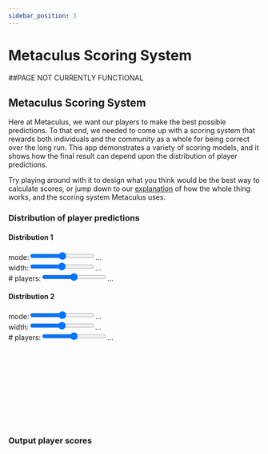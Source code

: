 ```yaml
---
sidebar_position: 3
---
```


# Metaculus Scoring System

##PAGE NOT CURRENTLY FUNCTIONAL

<section className="section-box">
  <div className="section__header">
    <h2 className="section__header"><span>Metaculus Scoring System</span></h2>
  </div>
  <div className="section__content--padded">

<p>
Here at Metaculus, we want our players to make the best possible predictions. To that end, we needed to come up with a scoring system that rewards both individuals and the community as a whole for being correct over the long run. This app demonstrates a variety of scoring models, and it shows how the final result can depend upon the distribution of player predictions.
</p>

<p>
Try playing around with it to design what you think would be the best way to calculate scores, or jump down to our <a href="#explanation">explanation</a> of how the whole thing works, and the scoring system Metaculus uses.
</p>

<h3>Distribution of player predictions</h3>
<div className="scoring__dist--group">
  <h4>Distribution 1</h4>
  <div className="scoring__dist--row">
    <span>mode:</span><input className="d3-input" type="range" min="1" max="99" model="dist1Mode" scale="100"></input><span className="d3-output" model="dist1Mode" fmt=".0%">...</span>
  </div>
  <div className="scoring__dist--row">
    <span>width:</span><input className="d3-input" type="range" min="3" max="900" model="dist1Width" scale="3000"></input><span className="d3-output" model="dist1Width" fmt=".1%">...</span>
  </div>
  <div className="scoring__dist--row">
    <span># players:</span><input className="d3-input" type="range" min="0" max="1000" model="dist1Total"></input><span className="d3-output" model="dist1Total">...</span>
  </div>
</div>
<div className="scoring__dist--group">
  <h4>Distribution 2</h4>
  <div className="scoring__dist--row">
    <span>mode:</span><input className="d3-input" type="range" min="1" max="99" model="dist2Mode" scale="100"></input><span className="d3-output" model="dist2Mode" fmt=".0%">...</span>
  </div>
  <div className="scoring__dist--row">
    <span>width:</span><input className="d3-input" type="range" min="3" max="900" model="dist2Width" scale="3000"></input><span className="d3-output" model="dist2Width" fmt=".1%">...</span>
  </div>
  <div className="scoring__dist--row">
    <span># players:</span><input className="d3-input" type="range" min="0" max="1000" model="dist2Total"></input><span className="d3-output" model="dist2Total">...</span>
  </div>
</div>

<svg id="guess-graph"></svg>

<h3>Output player scores</h3>

<!---
<!---THIS SECTION CURRENTLY THROWS AN ERROR, SEEMS COMMENTING RELATED BUT CAN'T FIGURE IT OUT, I MAY NOT BE EXPORTING/RENDERING CORRECTLY.
export const test2 = (
	<div>
		<p style={{marginTop: -0.2 + 'em'}}>
		<span>Constant score function:</span>
		<select className="btn btn--small btn--highlight d3-input" model="constScoreFunc">
		<option value="logscore">log</option>
		<option value="brierscore">quadratic/Brier</option>
		<option value="spherical">spherical</option>
		</select>
		<input className="d3-input" type="range" min="0" max="1000" model="constWeight" style={{width:250, marginLeft: 0.5 + 'em', scale:1000}}></input>
		<span className="d3-output" style={{marginLeft:0.5 + 'em'}} model="constWeight" fmt=".1%">...</span>
		</p>
	</div>
);

<test2></test2>

-->

<!---

<p style="margin-top: -0.2em">
<span>Constant score function:</span>
<select className="btn btn--small btn--highlight d3-input" model="constScoreFunc">
  <option value="logscore">log</option>
  <option value="brierscore">quadratic/Brier</option>
  <option value="spherical">spherical</option>
</select>
<input className="d3-input" type="range" min="0" max="1000" model="constWeight" style="width:250px; margin-left: 0.5em" scale="1000"></input>
<span className="d3-output" style="margin-left:0.5em" model="constWeight" fmt=".1%">...</span>
</p>

<p>
<span>Relative score function:</span>
<select className="btn btn--small btn--highlight d3-input" model="relScoreFunc">
  <option value="logscore">log</option>
  <option value="brierscore">quadratic/Brier</option>
  <option value="spherical">spherical</option>
  <option value="constPool">bet: constant pool</option>
  <option value="constLoss">bet: constant loss</option>
  <option value="constGain">bet: constant gain</option>
  <option value="sqrtLoss">bet: sqrt loss</option>
  <option value="sqrtGain">bet: sqrt gain</option>
  <option value="sphericalSqrtGain">spherical and sqrt gain</option>
  <option value="logSqrtGain">log and sqrt gain</option>
</select>  
<input className="d3-input" type="range" min="0" max="1000" model="relWeight" style="width:250px; margin-left: 0.5em" scale="1000"></input>
<span className="d3-output" style="margin-left:0.5em" model="relWeight" fmt=".1%">...</span>
</p>

<svg id="score-graph"></svg>

<p>
  <span>Real-world probability:</span>
  <input className="d3-input" type="range" min="0" max="1000" model="actualProbability" style="width:250px; margin-left: 0.5em" scale="1000"></input>
  <span className="d3-output" style="margin:0 0.5em" model="actualProbability" fmt=".1%">...</span>
</p>

<ul>
  <li>If the outcome is <em style="color:#7c93d0">yes</em>, the average player will get <strong className="dark d3-output" style="font-size:120%" model="avgScoreIfYes" fmt="+.1f">...</strong> points</li>
  <li>If the outcome is <em style="color:#d05f67">no</em>, the average player will get <strong className="dark d3-output" style="font-size:120%" model="avgScoreIfNo" fmt="+.1f">...</strong> points</li>
  <li>Given the probability of the event, the <em>expected</em> average is <strong className="dark d3-output" style="font-size:120%" model="expectedAvgScore" fmt="+.1f">...</strong> points</li>
</ul>

<h3 id="explanation">Explanation</h3>

<p>If we were only asking our players to bet for or against an event happening, then our scoring would be straightforward: we'd set up something like a <a href="https://en.wikipedia.org/wiki/Prediction_market">prediction market</a> with payout proportional to the ratio of people making the opposite bet. Instead, we want our players to predict on the <em>probability</em> of an outcome, not the outcome itself. This makes the scoring a bit more complicated, but there are a few features that any good system should have:</p>

<ol>
  <li>If an event's real-world probability of happening is \(x\), then the <em>expected</em> score for an indivdual player (i.e., the average of that player's score over many similar events) should be maximized when the player guesses the probability \(x\). This is known as the <a href="https://en.wikipedia.org/wiki/Scoring_rule">proper score</a> criterion.</li>
  <li>If the community as a whole predicts that something is likely to happen, and it does happen, then the players on average should get rewarded. Conversely, the community should not get rewarded for being wrong.</li>
  <li>The scoring should be dynamic and depend upon what the community thinks. If everyone else thinks that something is sure to happen, but you think it won't, then you should get a big payout if it doesn't happen. And if there is strong consensus in the community, you should only get a limited payout for riding along by agreeing.</li>
  <li>The scoring should be relatively robust against outliers. A single person making a crazy prediction shouldn't affect everyone else's score too much.</li>
</ol>

<p>By playing around with the above sliders, you might be able to get a sense of which scoring functions satisfy which criteria.</p>

<p>The top set of sliders change the distrubtion of player guesses (displayed in the first graph), so you can, for example, see what the scores would look like if everyone guessed 99%.
The next couple of sliders and drop-downs change the precise functions used for scoring. There is a constant scoring function which does not depend upon the player distribution, and there is a relative scoring function in which players are scored against each other. The magnitude of the relative scoring function increases as more players make predictions.
You can mix and match these functions, and you can change the relative weights of the two components. The bottom graph shows the resulting score as a function of a player's prediction, both in the case that the outcome is <span style="color:#7c93d0">yes</span> and that it is <span style="color:#d05f67">no</span>.</p>

<p>Finally, there's a slider to change the actual probability of the event happening. Of course, generally no one knows ahead of time what the real probability is — that's why we're asking you to help make predictions — so we can't use that in the scoring. But we <em>can</em> use it to see what the expected score is for any given player's prediction. This is shown as the thin black line in the bottom graph.</p>

<h3>Scoring functions</h3>

<p><em className='dark'>We go into some mathematical detail here for those that would like to see it. Rest assured, you need to know precisely 0% of this information to use Metaculus and make great predictions.</em></p>

<p>
There are an infinite number of proper score functions, so the task of picking one at first seems a little daunting, but there are a few popular ones from which we can start.

$$
S_{\rm log}(p) = \begin{cases}
  \log(p) & \text{if the outcome is $yes$} \\
  \log(1-p) & \text{if the outcome is $no$}
\end{cases} \\
S_{\rm quadratic/Brier}(p) = \begin{cases}
  -(1-p)^2 & \text{if the outcome is $yes$} \\
  -p^2 & \text{if the outcome is $no$}
\end{cases} \\
S_{\rm spherical}(p) = \begin{cases}
  \frac{p}{\sqrt{p^2 + (1-p)^2}} & \text{if the outcome is $yes$} \\
  \frac{1-p}{\sqrt{p^2 + (1-p)^2}} & \text{if the outcome is $no$}
\end{cases} \\
$$

It's easy to account for the average community prediction \(p_c\) by adding a constant to each of these. For example, \(S_{\rm log}(p, p_c) = S_{\rm log}(p) - S_{\rm log}(p_c)\). This way a player would get precisely zero points if they just go along with the community average.
</p>

<p>
We also introduce a set of betting functions in which a player's score is calculated as if they made a bet with the community setting the odds.

$$
S_{\rm bet}(p, p_c) = \begin{cases}
  +(1-p_c) & \text{if the outcome is $yes$ and $p > p_c$} \\
  -p_c & \text{if the outcome is $no$ and $p > p_c$} \\
  -(1-p_c) & \text{if the outcome is $yes$ and $p < p_c$} \\
  +p_c & \text{if the outcome is $no$ and $p < p_c$} \\
  0 & \text{if $p = p_c$}
\end{cases} \\
$$

This is the <em>constant pool</em> betting function, because the total number of points risked plus the total number potentially gained is equal to a constant. Similar functions can be defined where instead the total amount risked is set to a constant, the total amount gained is set to a constant, or anywhere in between (e.g., the <em>sqrt gain</em> function has the player gaining \(\sqrt{1-p_c}\) if the outcome is yes). Even though these functions are largely flat and cannot exactly be maximized, they are still proper scoring functions in the sense that the player cannot get a better score by predicting something other than the real-world probability, no matter what the community prediction happens to be.
</p>

<p>Of course, the scoring functions can be scaled by any constant without changing their properties. We have chosen a normalization such that average scores tend to fall in the range of 10-100 points. More specifically, each scoring function will yield exactly 100 points for a positive outcome if the player predicts 99% and the rest of the community predicts 50%. The relative scoring functions are further scaled by

$$
\log\left(1 + \frac{n}{20}\right),
$$

where $n$ is the total number of predictions (only counting the most recent prediction for each player).</p>

<p>
One nice thing about proper scoring functions is that any linear combination of different proper scoring functions will result in another proper scoring function. So, for example, we can combine the score based on one value of $p_c$ with the score for another value of $p_c$. This lets us create a fully relative scoring function $R(p)$, where each player's score depends on each other player's guess,

$$
R(p) = \frac{\sum_i S(p, p_i)}{n},
$$

where the sum is over all other players' predictions. This is what is used in the above graph, and, with a combination of <em>log</em> scoring and <em>sqrt gain</em> betting (with values given by the defaults when you load this page), it's what's used to power the scoring on the Metaculus site.
</p>

--->

  </div>
</section>

